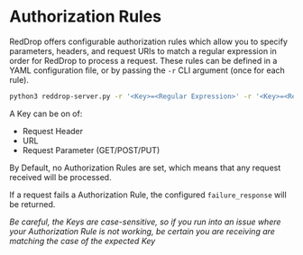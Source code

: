 # Authorization Rules
RedDrop offers configurable authorization rules which allow you to specify parameters, headers, and request URIs to match a regular expression in order for RedDrop to process a request. These rules can be defined in a YAML configuration file, or by passing the `-r` CLI argument (once for each rule). 

```bash
python3 reddrop-server.py -r '<Key>=<Regular Expression>' -r '<Key>=<Regular Expression>'
```

A Key can be on of:
- Request Header
- URL
- Request Parameter (GET/POST/PUT)

By Default, no Authorization Rules are set, which means that any request received will be processed.

If a request fails a Authorization Rule, the configured `failure_response` will be returned.

*Be careful, the Keys are case-sensitive, so if you run into an issue where your Authorization Rule is not working, be certain you are receiving are matching the case of the expected Key*